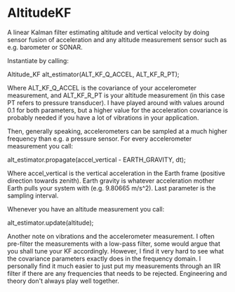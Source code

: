 # AltitudeKF
A linear Kalman filter estimating altitude and vertical velocity by doing sensor fusion of acceleration and any altitude measurement sensor such as e.g. barometer or SONAR.

Instantiate by calling:

Altitude_KF alt_estimator(ALT_KF_Q_ACCEL, ALT_KF_R_PT);

Where ALT_KF_Q_ACCEL is the covariance of your accelerometer measurement, and ALT_KF_R_PT is your altitude measurement (in this case PT refers to pressure transducer). I have played around with values around 0.1 for both parameters, but a higher value for the acceleration covariance is probably needed if you have a lot of vibrations in your application.

Then, generally speaking, accelerometers can be sampled at a much higher frequency than e.g. a pressure sensor. For every accelerometer measurement you call:

alt_estimator.propagate(accel_vertical - EARTH_GRAVITY, dt);

Where accel_vertical is the vertical acceleration in the Earth frame (positive direction towards zenith). Earth gravity is whatever acceleration mother Earth pulls your system with (e.g. 9.80665 m/s^2). Last parameter is the sampling interval.

Whenever you have an altitude measurement you call:

alt_estimator.update(altitude);

Another note on vibrations and the accelerometer measurement. I often pre-filter the measurements with a low-pass filter, some would argue that you shall tune your KF accordingly. However, I find it very hard to see what the covariance parameters exactly does in the frequency domain. I personally find it much easier to just put my measurements through an IIR filter if there are any frequencies that needs to be rejected. Engineering and theory don't always play well together.
